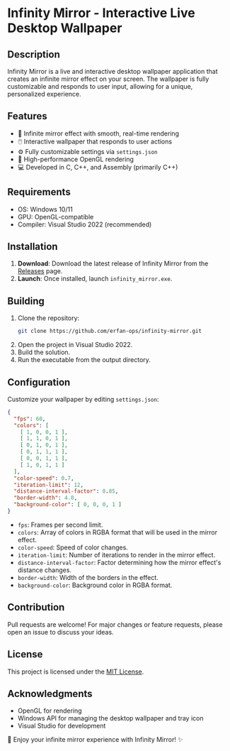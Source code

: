 ﻿# Infinity Mirror - Interactive Live Desktop Wallpaper

## Description
Infinity Mirror is a live and interactive desktop wallpaper application that creates an infinite mirror effect on your screen. The wallpaper is fully customizable and responds to user input, allowing for a unique, personalized experience. 

## Features
- 🌌 Infinite mirror effect with smooth, real-time rendering
- 🖱️ Interactive wallpaper that responds to user actions
- ⚙️ Fully customizable settings via `settings.json`
- 🚀 High-performance OpenGL rendering
- 💻 Developed in C, C++, and Assembly (primarily C++)

## Requirements
- OS: Windows 10/11
- GPU: OpenGL-compatible
- Compiler: Visual Studio 2022 (recommended)

## Installation
1. **Download**: Download the latest release of Infinity Mirror from the [Releases](https://github.com/erfan-ops/infinity-mirror/releases) page.
2. **Launch**: Once installed, launch `infinity_mirror.exe`.

## Building
1. Clone the repository:
   ```bash
   git clone https://github.com/erfan-ops/infinity-mirror.git
   ```
2. Open the project in Visual Studio 2022.
3. Build the solution.
4. Run the executable from the output directory.

## Configuration
Customize your wallpaper by editing `settings.json`:
```json
{
  "fps": 60,
  "colors": [
    [ 1, 0, 0, 1 ],
    [ 1, 1, 0, 1 ],
    [ 0, 1, 0, 1 ],
    [ 0, 1, 1, 1 ],
    [ 0, 0, 1, 1 ],
    [ 1, 0, 1, 1 ]
  ],
  "color-speed": 0.7,
  "iteration-limit": 12,
  "distance-interval-factor": 0.85,
  "border-width": 4.0,
  "background-color": [ 0, 0, 0, 1 ]
}

```
- `fps`: Frames per second limit.
- `colors`: Array of colors in RGBA format that will be used in the mirror effect.
- `color-speed`: Speed of color changes.
- `iteration-limit`: Number of iterations to render in the mirror effect.
- `distance-interval-factor`: Factor determining how the mirror effect's distance changes.
- `border-width`: Width of the borders in the effect.
- `background-color`: Background color in RGBA format.

## Contribution
Pull requests are welcome! For major changes or feature requests, please open an issue to discuss your ideas.

## License
This project is licensed under the [MIT License](LICENSE.txt).

## Acknowledgments
- OpenGL for rendering
- Windows API for managing the desktop wallpaper and tray icon
- Visual Studio for development

💫 Enjoy your infinite mirror experience with Infinity Mirror! ✨
